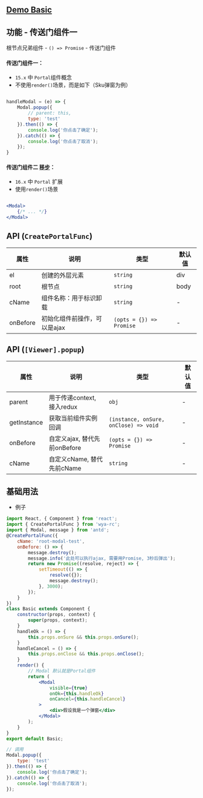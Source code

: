 ## [Demo Basic](https://wya-team.github.io/wya-rc/dist/web/create-portal-func/Basic.html)
## 功能 - 传送门组件一

根节点兄弟组件 - `() => Promise` - 传送门组件

#### 传送门组件一：

- `15.x` 中 `Portal`组件概念 
- 不使用`render()`场景，而是如下（Sku弹窗为例）

```js

handleModal = (e) => {
	Modal.popup({
		// parent: this,
		type: 'test'
	}).then(() => {
		console.log('你点击了确定');
	}).catch(() => {
		console.log('你点击了取消');
	});
}

```
#### 传送门组件二 [移步](https://github.com/wya-team/wya-rc/tree/master/src/web/create-portal-component/)：

- `16.x` 中 `Portal` 扩展
- 使用`render()`场景

```jsx

<Modal>
	{/* ... */}
</Modal>

```
## API (`CreatePortalFunc`)
属性 | 说明 | 类型 | 默认值
---|---|---|---
el | 创建的外层元素 | `string` | div
root | 根节点 | `string` | body
cName | 组件名称：用于标识卸载 | `string` | -
onBefore | 初始化组件前操作，可以是ajax | `(opts = {}) => Promise` | -


## API (`[Viewer].popup`)
属性 | 说明 | 类型 | 默认值
---|---|---|---
parent | 用于传递context, 接入redux | `obj` | -
getInstance | 获取当前组件实例回调 | `(instance, onSure, onClose) => void` | -
onBefore | 自定义ajax, 替代先前onBefore | `(opts = {}) => Promise` | -
cName | 自定义cName, 替代先前cName | `string` | -

## 基础用法

- 例子
```jsx
import React, { Component } from 'react';
import { CreatePortalFunc } from 'wya-rc';
import { Modal, message } from 'antd';
@CreatePortalFunc({
	cName: 'root-modal-test',
	onBefore: () => {
		message.destroy();
		message.info('此处可以执行ajax, 需要用Promise, 3秒后弹出');
		return new Promise((resolve, reject) => {
			setTimeout(() => {
				resolve({});
				message.destroy();
			}, 3000);
		});
	}
})
class Basic extends Component {
	constructor(props, context) {
		super(props, context);
	}
	handleOk = () => {
		this.props.onSure && this.props.onSure();
	}
	handleCancel = () => {
		this.props.onClose && this.props.onClose();
	}
	render() {
		// Modal 默认就是Portal组件
		return (
			<Modal
				visible={true}
				onOk={this.handleOk}
				onCancel={this.handleCancel}
			>
				<div>假设我是一个弹窗</div>
			</Modal>
		);
	}
}
export default Basic;

// 调用
Modal.popup({
	type: 'test'
}).then(() => {
	console.log('你点击了确定');
}).catch(() => {
	console.log('你点击了取消');
});
```
